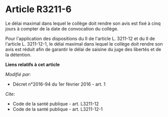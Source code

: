 # Article R3211-6

Le délai maximal dans lequel le collège doit rendre son avis est fixé à cinq jours à compter de la date de convocation du
collège. 

Pour l'application des dispositions du II de l'article L. 3211-12 et du II de l'article L. 3211-12-1, le délai maximal dans
lequel le collège doit rendre son avis est réduit afin de garantir le délai de saisine du juge des libertés et de la
détention.

**Liens relatifs à cet article**

_Modifié par_:

  - Décret n°2016-94 du 1er février 2016 - art. 1

_Cite_:

  - Code de la santé publique - art. L3211-12
  - Code de la santé publique - art. L3211-12-1
